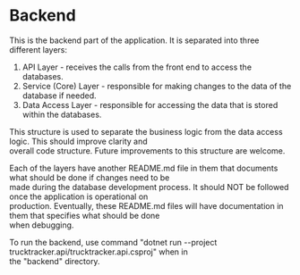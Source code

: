 # Backend
This is the backend part of the application. It is separated into three different layers:

1) API Layer - receives the calls from the front end to access the databases.
2) Service (Core) Layer - responsible for making changes to the data of the database if needed.
3) Data Access Layer - responsible for accessing the data that is stored within the databases.

This structure is used to separate the business logic from the data access logic. This should improve clarity and <br>
overall code structure. Future improvements to this structure are welcome. <br>

Each of the layers have another README.md file in them that documents what should be done if changes need to be <br>
made during the database development process. It should NOT be followed once the application is operational on <br>
production. Eventually, these README.md files will have documentation in them that specifies what should be done <br>
when debugging.

To run the backend, use command "dotnet run --project trucktracker.api/trucktracker.api.csproj" when in <br> the "backend" directory.
